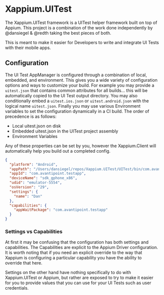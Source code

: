 # Xappium.UITest

The Xappium.UITest framework is a UITest helper framework built on top of Appium. This project is a combination of the work done independently by @dansiegel & @redth taking the best pieces of both.

This is meant to make it easier for Developers to write and integrate UI Tests with their mobile apps.

## Configuration

The UI Test AppManager is configured through a combination of local, embedded, and environment. This gives you a wide variety of configuration options and ways to customize your build. For example you may provide a `uitest.json` that contains common attributes for all builds... this will be automatically copied to the UI Test output directory. You may also conditionally embed a `uitest.ios.json` or `uitest.android.json` with the logical name `uitest.json`. Finally you may use various Environment variables to set the configuration dynamically in a CI build. The order of precedence is as follows:

- Local uitest.json on disk
- Embedded uitest.json in the UITest project assembly
- Environment Variables

Any of these properties can be set by you, however the Xappium.Client will automatically help you build out a completed config.

```json
{
  "platform": "Android",
  "appPath": "/Users/dansiegel/repos/Xappium.UITest/UITest/bin/com.avantipoint.testapp-Signed.apk",
  "appId": "com.avantipoint.testapp",
  "deviceName": "sdk_gphone_x86",
  "udid": "emulator-5554",
  "osVersion": "29",
  "settings": {
    "name": "Dan"
  },
  "capabilities": {
    "appWaitPackage": "com.avantipoint.testapp"
  }
}
```

### Settings vs Capabilities

At first it may be confusing that the configuration has both settings and capabilities. The Capabilities are explicit to the Appium Driver configuration. It is worth noting that if you need an explicit override to the way that Xappium is configuring a particular capability you have the ability to override that here.

Settings on the other hand have nothing specifically to do with Xappium.UITest or Appium, but rather are exposed to try to make it easier for you to provide values that you can use for your UI Tests such as user credentials.